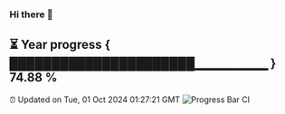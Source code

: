 ### Hi there 👋
⏳ Year progress { ██████████████████████▁▁▁▁▁▁▁▁ } 74.88 %
---
⏰ Updated on Tue, 01 Oct 2024 01:27:21 GMT
![Progress Bar CI](https://github.com/liununu/liununu/workflows/Progress%20Bar%20CI/badge.svg)
